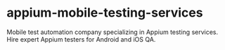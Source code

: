 # appium-mobile-testing-services
Mobile test automation company specializing in Appium testing services. Hire expert Appium testers for Android and iOS QA.

